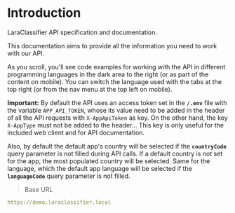 # Introduction

LaraClassifier API specification and documentation.

This documentation aims to provide all the information you need to work with our API.

<aside>As you scroll, you'll see code examples for working with the API in different programming languages in the dark area to the right (or as part of the content on mobile).
You can switch the language used with the tabs at the top right (or from the nav menu at the top left on mobile).</aside>
<p><strong>Important:</strong> By default the API uses an access token set in the <strong><code>/.env</code></strong> file with the variable <code>APP_API_TOKEN</code>, whose its value
need to be added in the header of all the API requests with <code>X-AppApiToken</code> as key. On the other hand, the key <code>X-AppType</code> must not be added to the header... This key is only useful for the included web client and for API documentation.</p>
<p>Also, by default the default app's country will be selected if the <strong><code>countryCode</code></strong> query parameter is not filled during API calls. If a default country is not set for the app, the most populated country will be selected. Same for the language, which the default app language will be selected if the <strong><code>languageCode</code></strong> query parameter is not filled.</p>

> Base URL

```yaml
https://demo.laraclassifier.local
```